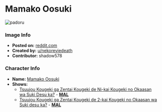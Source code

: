 # Mamako Oosuki

![padoru](https://raw.githubusercontent.com/shadow578/Padoru-Padoru/master/Padoru/okasan-online-mamako.png "Mamako Oosuki")

### Image Info
* **Posted on:**     [reddit.com](https://www.reddit.com/r/Animemes/comments/cn438x/i_draw_padorumamako/)
* **Created by:**    [u/nekoreviedeath](https://github.com/shadow578/Padoru-Padoru/blob/master/table-of-contents/creators/unekoreviedeath.md)
* **Contributor:**   shadow578

### Character Info
* **Name:**   [Mamako Oosuki](https://myanimelist.net/character/152715)
* **Shows:**
  * [Tsuujou Kougeki ga Zentai Kougeki de Ni-kai Kougeki no Okaasan wa Suki Desu ka?](https://github.com/shadow578/Padoru-Padoru/blob/master/table-of-contents/shows/TsuujouKougekigaZentaiKougekideNikaiKougekinoOkaasanwaSukiDesuka.md) - [__MAL__](https://myanimelist.net/anime/38573/Tsuujou_Kougeki_ga_Zentai_Kougeki_de_Ni-kai_Kougeki_no_Okaasan_wa_Suki_Desu_ka)
  * [Tsuujou Kougeki ga Zentai Kougeki de 2-kai Kougeki no Okaasan wa Suki desu ka?](https://github.com/shadow578/Padoru-Padoru/blob/master/table-of-contents/shows/TsuujouKougekigaZentaiKougekide2kaiKougekinoOkaasanwaSukidesuka.md) - [__MAL__](https://myanimelist.net/manga/103578/Tsuujou_Kougeki_ga_Zentai_Kougeki_de_2-kai_Kougeki_no_Okaasan_wa_Suki_desu_ka)



